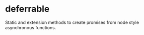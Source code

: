 deferrable
==========

Static and extension methods to create promises from node style asynchronous functions.
